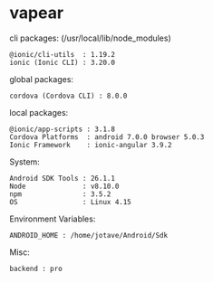 # vapear
cli packages: (/usr/local/lib/node_modules)

    @ionic/cli-utils  : 1.19.2
    ionic (Ionic CLI) : 3.20.0

global packages:

    cordova (Cordova CLI) : 8.0.0 

local packages:

    @ionic/app-scripts : 3.1.8
    Cordova Platforms  : android 7.0.0 browser 5.0.3
    Ionic Framework    : ionic-angular 3.9.2

System:

    Android SDK Tools : 26.1.1
    Node              : v8.10.0
    npm               : 3.5.2 
    OS                : Linux 4.15

Environment Variables:

    ANDROID_HOME : /home/jotave/Android/Sdk

Misc:

    backend : pro


